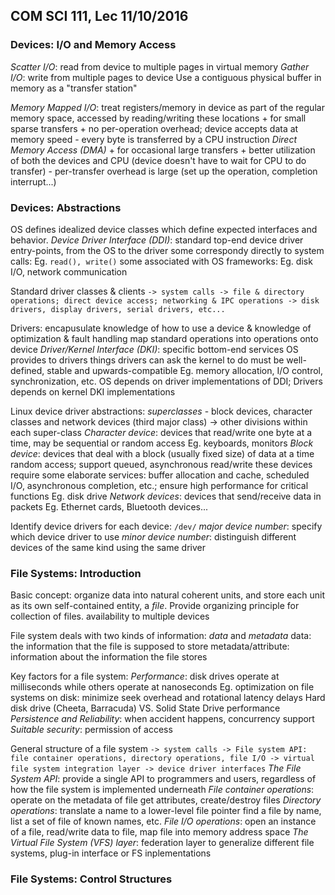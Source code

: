 ## COM SCI 111, Lec 11/10/2016
### Devices: I/O and Memory Access
*Scatter I/O*: read from device to multiple pages in virtual memory
*Gather I/O*: write from multiple pages to device
Use a contiguous physical buffer in memory as a "transfer station"

*Memory Mapped I/O*: treat registers/memory in device as part of the regular memory space, accessed by reading/writing these locations
	+ for small sparse transfers
	+ no per-operation overhead; device accepts data at memory speed
	- every byte is transferred by a CPU instruction
*Direct Memory Access (DMA)*
	+ for occasional large transfers
	+ better utilization of both the devices and CPU (device doesn't have to wait for CPU to do transfer)
	- per-transfer overhead is large (set up the operation, completion interrupt...)
	
### Devices: Abstractions
OS defines idealized device classes which define expected interfaces and behavior.
*Device Driver Interface (DDI)*: standard top-end device driver entry-points, from the OS to the driver
	some correspondy directly to system calls: Eg. `read(), write()`
	some associated with OS frameworks: Eg. disk I/O, network communication

Standard driver classes & clients
	```
	-> system calls
		-> file & directory operations; direct device access; networking & IPC operations
		-> disk drivers, display drivers, serial drivers, etc...
	```

Drivers: encapusulate knowledge of how to use a device & knowledge of optimization & fault handling
	map standard operations into operations onto device
*Driver/Kernel Interface (DKI)*: specific bottom-end services OS provides to drivers
	things drivers can ask the kernel to do
	must be well-defined, stable and upwards-compatible
	Eg. memory allocation, I/O control, synchronization, etc.
OS depends on driver implementations of DDI; Drivers depends on kernel DKI implementations

Linux device driver abstractions: *superclasses* - block devices, character classes and network devices (third major class) -> other divisions within each super-class
*Character device*: devices that read/write one byte at a time, may be sequential or random access
	Eg. keyboards, monitors
*Block device*: devices that deal with a block (usually fixed size) of data at a time
	random access; support queued, asynchronous read/write
	these devices require some elaborate services: buffer allocation and cache, scheduled I/O, asynchronous completion, etc.; ensure high performance for critical functions
	Eg. disk drive
*Network devices*: devices that send/receive data in packets
	Eg. Ethernet cards, Bluetooth devices...

Identify device drivers for each device: `/dev/`
	*major device number*: specify which device driver to use
	*minor device number*: distinguish different devices of the same kind using the same driver

### File Systems: Introduction
Basic concept: organize data into natural coherent units, and store each unit as its own self-contained entity, a *file*. Provide organizing principle for collection of files.
	availability to multiple devices
	
File system deals with two kinds of information: *data* and *metadata*
	data: the information that the file is supposed to store
	metadata/attribute: information about the information the file stores
	
Key factors for a file system:
*Performance*: disk drives operate at milliseconds while others operate at nanoseconds
	Eg. optimization on file systems on disk: minimize seek overhead and rotational latency delays
	Hard disk drive (Cheeta, Barracuda) VS. Solid State Drive performance
*Persistence and Reliability*: when accident happens, concurrency support
*Suitable security*: permission of access

General structure of a file system
	```
	-> system calls
		-> File system API: file container operations, directory operations, file I/O
			-> virtual file system integration layer
			-> device driver interfaces
	```
*The File System API*: provide a single API to programmers and users, regardless of how the file system is implemented underneath
*File container operations*: operate on the metadata of file
	get attributes, create/destroy files
*Directory operations*: translate a name to a lower-level file pointer
	find a file by name, list a set of file of known names, etc.
*File I/O operations*: open an instance of a file, read/write data to file, map file into memory address space
*The Virtual File System (VFS) layer*: federation layer to generalize different file systems, plug-in interface or FS inplementations

### File Systems: Control Structures
